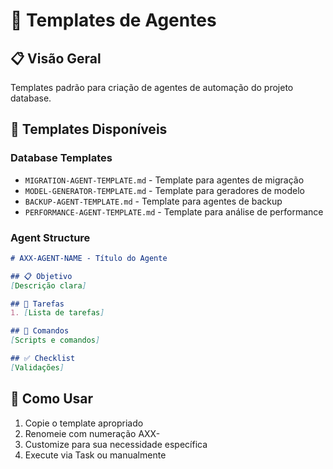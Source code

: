 # 🤖 Templates de Agentes

## 📋 Visão Geral

Templates padrão para criação de agentes de automação do projeto database.

## 📁 Templates Disponíveis

### Database Templates
- `MIGRATION-AGENT-TEMPLATE.md` - Template para agentes de migração
- `MODEL-GENERATOR-TEMPLATE.md` - Template para geradores de modelo
- `BACKUP-AGENT-TEMPLATE.md` - Template para agentes de backup
- `PERFORMANCE-AGENT-TEMPLATE.md` - Template para análise de performance

### Agent Structure
```markdown
# AXX-AGENT-NAME - Título do Agente

## 📋 Objetivo
[Descrição clara]

## 🎯 Tarefas
1. [Lista de tarefas]

## 🔧 Comandos
[Scripts e comandos]

## ✅ Checklist
[Validações]
```

## 🚀 Como Usar

1. Copie o template apropriado
2. Renomeie com numeração AXX-
3. Customize para sua necessidade específica
4. Execute via Task ou manualmente